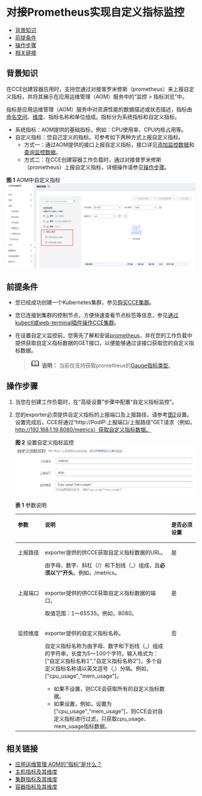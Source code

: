 # 对接Prometheus实现自定义指标监控<a name="cce_01_0201"></a>

-   [背景知识](#section7646185263910)
-   [前提条件](#section1439216379382)
-   [操作步骤](#section2050317783613)
-   [相关链接](#section834624942119)

## 背景知识<a name="section7646185263910"></a>

在CCE创建容器应用时，支持您通过对接普罗米修斯（prometheus）来上报自定义指标，并将其展示在应用运维管理（AOM）服务中的“监控 \> 指标浏览”中。

指标是应用运维管理（AOM）服务中对资源性能的数据描述或状态描述，指标由[命名空间](https://support.huaweicloud.com/productdesc-aom/aom_06_0014.html#section0)、[维度](https://support.huaweicloud.com/productdesc-aom/aom_06_0014.html#section1)、指标名称和单位组成。指标分为系统指标和自定义指标。

-   系统指标：AOM提供的基础指标，例如：CPU使用率、CPU内核占用等。
-   自定义指标：您自己定义的指标。可参考如下两种方式上报自定义指标。
    -   方式一：通过AOM提供的接口上报自定义指标，接口详见[添加监控数据](https://support.huaweicloud.com/api-aom/aom_04_0013.html)和[查询监控数据](https://support.huaweicloud.com/api-aom/aom_04_0012.html)。
    -   方式二：在CCE创建容器工作负载时，通过对接普罗米修斯（prometheus）上报自定义指标，详细操作请参见[操作步骤](#section2050317783613)。


**图 1**  AOM中自定义指标<a name="fig0211185184017"></a>  
![](figures/AOM中自定义指标.png "AOM中自定义指标")

## 前提条件<a name="section1439216379382"></a>

-   您已经成功创建一个Kubernetes集群，参见[购买CCE集群](购买CCE集群.md)。
-   您已连接到集群的控制节点，方便快速查看节点标签等信息，参见[通过kubectl或web-terminal插件操作CCE集群](通过kubectl或web-terminal插件操作CCE集群.md)。
-   在设置自定义监控前，您需先了解和安装[prometheus](https://prometheus.io/)，并在您的工作负载中提供获取自定义指标数据的GET接口，以便能够通过该接口获取您的自定义指标数据。

    >![](public_sys-resources/icon-note.gif) **说明：** 
    >当前仅支持获取prometheus的[Gauge指标类型](https://prometheus.io/docs/concepts/metric_types/)。


## 操作步骤<a name="section2050317783613"></a>

1.  当您在创建工作负载时，在“高级设置”步骤中配置“自定义指标监控”。
2.  您的exporter必须提供自定义指标的上报端口及上报路径，请参考[图2](#fig166069267219)设置。设置完成后，CCE将通过“http://PodIP:上报端口/上报路径”GET请求（例如，http://192.168.1.19:8080/metrics）获取自定义指标数据。

    **图 2**  设置自定义指标监控<a name="fig166069267219"></a>  
    ![](figures/设置自定义指标监控.png "设置自定义指标监控")

    **表 1**  参数说明

    <a name="table5772159217"></a>
    <table><thead align="left"><tr id="row107721193110"><th class="cellrowborder" valign="top" width="15%" id="mcps1.2.4.1.1"><p id="p15772197119"><a name="p15772197119"></a><a name="p15772197119"></a>参数</p>
    </th>
    <th class="cellrowborder" valign="top" width="70%" id="mcps1.2.4.1.2"><p id="p197721099117"><a name="p197721099117"></a><a name="p197721099117"></a>说明</p>
    </th>
    <th class="cellrowborder" valign="top" width="15%" id="mcps1.2.4.1.3"><p id="p577213910112"><a name="p577213910112"></a><a name="p577213910112"></a>是否必须设置</p>
    </th>
    </tr>
    </thead>
    <tbody><tr id="row1772191119"><td class="cellrowborder" valign="top" width="15%" headers="mcps1.2.4.1.1 "><p id="p47721291419"><a name="p47721291419"></a><a name="p47721291419"></a>上报路径</p>
    </td>
    <td class="cellrowborder" valign="top" width="70%" headers="mcps1.2.4.1.2 "><p id="p127721192110"><a name="p127721192110"></a><a name="p127721192110"></a>exporter提供的供CCE获取自定义指标数据的URL。</p>
    <p id="p741164816318"><a name="p741164816318"></a><a name="p741164816318"></a>由字母、数字、斜杠（/）和下划线（_）组成，且<strong id="b1819813266435"><a name="b1819813266435"></a><a name="b1819813266435"></a>必须以“/”开头</strong>。例如，/metrics。</p>
    </td>
    <td class="cellrowborder" valign="top" width="15%" headers="mcps1.2.4.1.3 "><p id="p777212913113"><a name="p777212913113"></a><a name="p777212913113"></a>是</p>
    </td>
    </tr>
    <tr id="row6772791719"><td class="cellrowborder" valign="top" width="15%" headers="mcps1.2.4.1.1 "><p id="p137721491712"><a name="p137721491712"></a><a name="p137721491712"></a>上报端口</p>
    </td>
    <td class="cellrowborder" valign="top" width="70%" headers="mcps1.2.4.1.2 "><p id="p9772894116"><a name="p9772894116"></a><a name="p9772894116"></a>exporter提供的供CCE获取自定义指标数据的端口。</p>
    <p id="p6639233484"><a name="p6639233484"></a><a name="p6639233484"></a>取值范围：1～65535。例如，8080。</p>
    </td>
    <td class="cellrowborder" valign="top" width="15%" headers="mcps1.2.4.1.3 "><p id="p107721594119"><a name="p107721594119"></a><a name="p107721594119"></a>是</p>
    </td>
    </tr>
    <tr id="row19772091114"><td class="cellrowborder" valign="top" width="15%" headers="mcps1.2.4.1.1 "><p id="p37721291314"><a name="p37721291314"></a><a name="p37721291314"></a>监控维度</p>
    </td>
    <td class="cellrowborder" valign="top" width="70%" headers="mcps1.2.4.1.2 "><p id="p47721997120"><a name="p47721997120"></a><a name="p47721997120"></a>exporter提供的自定义指标名称。</p>
    <p id="p14481141444610"><a name="p14481141444610"></a><a name="p14481141444610"></a>自定义指标名称为由字母、数字和下划线（_）组成的字符串，长度为5～100个字符。输入格式为：["自定义指标名称1","自定义指标名称2"]，多个自定义指标名称请以英文逗号（,）分隔。例如，["cpu_usage","mem_usage"]。</p>
    <a name="ul187211651191910"></a><a name="ul187211651191910"></a><ul id="ul187211651191910"><li>如果不设置，则CCE会获取所有的自定义指标数据。</li><li>如果设置，例如，设置为["cpu_usage","mem_usage"]，则CCE会对自定义指标进行过滤，只获取cpu_usage、mem_usage指标数据。</li></ul>
    </td>
    <td class="cellrowborder" valign="top" width="15%" headers="mcps1.2.4.1.3 "><p id="p147721191118"><a name="p147721191118"></a><a name="p147721191118"></a>否</p>
    </td>
    </tr>
    </tbody>
    </table>


## 相关链接<a name="section834624942119"></a>

-   [应用运维管理 AOM的“指标”是什么？](https://support.huaweicloud.com/productdesc-aom/aom_06_0014.html)
-   [主机指标及其维度](https://support.huaweicloud.com/productdesc-aom/aom_06_0009.html)
-   [集群指标及其维度](https://support.huaweicloud.com/productdesc-aom/aom_06_0010.html)
-   [容器指标及其维度](https://support.huaweicloud.com/productdesc-aom/aom_06_0018.html)

